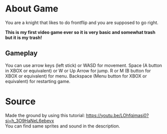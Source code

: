 # About Game
You are a knight that likes to do frontflip and you are supposed to go right.

**This is my first video game ever so it is very basic and somewhat trash but it is my trash!**

## Gameplay
You can use arrow keys (left stick) or WASD for movement.
Space (A button in XBOX or equivalent) or W or Up Arrow for jump.
R or M (B button for XBOX or equivalent) for menu.
Backspace (Menu button for XBOX or equivalent) for restarting game.

# Source
Made the ground by using this tutorial: https://youtu.be/LOhfqjmasi0?si=h_3O9HaNeL6ebevx    
You can find same sprites and sound in the description.
